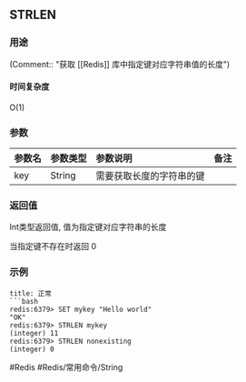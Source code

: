 ## STRLEN

### 用途
(Comment:: "获取 [[Redis]] 库中指定键对应字符串值的长度")

#### 时间复杂度
O(1)

### 参数
|参数名|参数类型|参数说明|备注|
|:-|:-|:-|:-|
|key|String|需要获取长度的字符串的键||

### 返回值
Int类型返回值, 值为指定键对应字符串的长度

当指定键不存在时返回 0

### 示例
```ad-info
title: 正常
```bash
redis:6379> SET mykey "Hello world"
"OK"
redis:6379> STRLEN mykey
(integer) 11
redis:6379> STRLEN nonexisting
(integer) 0
```

#Redis #Redis/常用命令/String